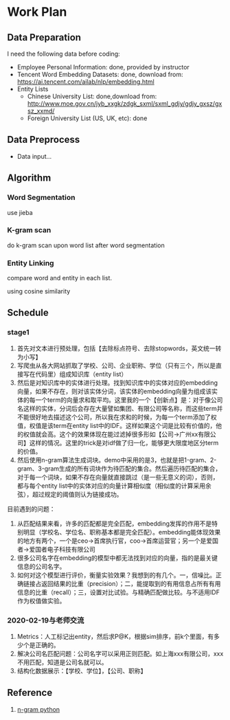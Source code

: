# Work Plan

## Data Preparation

I need the following data before coding:

+ Employee Personal Information: done, provided by instructor
+ Tencent Word Embedding Datasets: done, download from: https://ai.tencent.com/ailab/nlp/embedding.html
+ Entity Lists
  + Chinese University List: done,download from: http://www.moe.gov.cn/jyb_xxgk/zdgk_sxml/sxml_gdjy/gdjy_gxsz/gxsz_xxmd/
  + Foreign University List (US, UK, etc): done

## Data Preprocess

+ Data input...

## Algorithm

### Word Segmentation

use jieba

### K-gram scan

do k-gram scan upon word list after word segmentation

### Entity Linking

compare word and entity in each list.

using cosine similarity



## Schedule

### stage1

1. 首先对文本进行预处理，包括【去除标点符号、去除stopwords，英文统一转为小写】
2. 写爬虫从各大网站抓取了学校、公司、企业职称、学位（只有三个，所以是直接写在代码里）组成知识库（entity list）
3. 然后是对知识库中的实体进行处理。找到知识库中的实体对应的embedding向量，如果不存在，则对该实体分词，该实体的embedding向量为组成该实体的每一个term的向量求和取平均。这里我的一个【创新点】是：对于像公司名这样的实体，分词后会存在大量譬如集团、有限公司等名称，而这些term并不能很好地去描述这个公司，所以我在求和的时候，为每一个term添加了权值，权值是该term在entity list中的IDF。这样如果这个词是比较有价值的，他的权值就会高。这个的效果体现在能过滤掉很多形如【公司->广州xx有限公司】这样的情况。这里的trick是对idf做了归一化，能够更大限度地区分term的价值。
4. 然后使用n-gram算法生成词块。demo中采用的是3，也就是把1-gram、2-gram、3-gram生成的所有词块作为待匹配的集合。然后遍历待匹配的集合，对于每一个词块，如果不存在向量就直接跳过（是一些无意义的词），否则，都与每个entity list中的实体对应的向量计算相似度（相似度的计算采用余弦），超过规定的阈值则认为链接成功。

目前遇到的问题：
1. 从匹配结果来看，许多的匹配都是完全匹配，embedding发挥的作用不是特别明显（学校名、学位名、职称基本都是完全匹配）。embedding能体现效果的地方有两个，一个是ceo->首席执行官，coo->首席运营官；另一个是爱国者->爱国者电子科技有限公司
2. 很多公司名字在embedding的模型中都无法找到对应的向量，指的是最关键信息的公司名字。
3. 如何对这个模型进行评价，衡量实验效果？我想到的有几个。一，信噪比。正确链接占返回结果的比重（precision）；二，能提取到的有用信息占所有有用信息的比重（recall）；三，设置对比试验。与精确匹配做比较。与不适用IDF作为权值做实验。

### 2020-02-19与老师交流

1. Metrics：人工标记出entity，然后求P@K，根据sim排序，前k个里面，有多少个是正确的。
2. 解决公司名匹配问题：公司名字可以采用正则匹配。如上海xxx有限公司，xxx不用匹配，知道是公司名就可以。
3. 结构化数据展示：【学校、学位】，【公司、职称】

## Reference

1. [n-gram python](https://blog.csdn.net/MrLevo520/article/details/52149545)